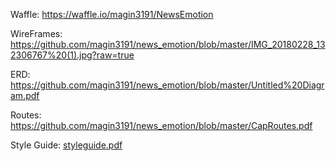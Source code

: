 Waffle:
https://waffle.io/magin3191/NewsEmotion

WireFrames:
https://github.com/magin3191/news_emotion/blob/master/IMG_20180228_132306767%20(1).jpg?raw=true

ERD:
https://github.com/magin3191/news_emotion/blob/master/Untitled%20Diagram.pdf

Routes:
https://github.com/magin3191/news_emotion/blob/master/CapRoutes.pdf

Style Guide:
[styleguide.pdf](https://github.com/magin3191/news_emotion/files/1779137/styleguide.pdf)
